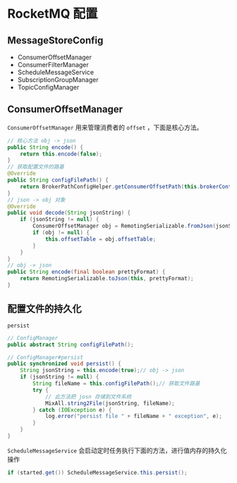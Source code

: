 # RocketMQ 配置

## MessageStoreConfig

- ConsumerOffsetManager
- ConsumerFilterManager
- ScheduleMessageService
- SubscriptionGroupManager
- TopicConfigManager

## ConsumerOffsetManager

`ConsumerOffsetManager` 用来管理消费者的 `offset` ，下面是核心方法。

```java
// 核心方法 obj -> json
public String encode() {
    return this.encode(false);
}
// 获取配置文件的路基
@Override
public String configFilePath() {
    return BrokerPathConfigHelper.getConsumerOffsetPath(this.brokerController.getMessageStoreConfig().getStorePathRootDir());
}
// json -> obj 对象
@Override
public void decode(String jsonString) {
    if (jsonString != null) {
        ConsumerOffsetManager obj = RemotingSerializable.fromJson(jsonString, ConsumerOffsetManager.class);
        if (obj != null) {
            this.offsetTable = obj.offsetTable;
        }
    }
}
// obj -> json
public String encode(final boolean prettyFormat) {
    return RemotingSerializable.toJson(this, prettyFormat);
}
```

## 配置文件的持久化

`persist`

```java
// ConfigManager
public abstract String configFilePath();

// ConfigManager#persist
public synchronized void persist() {
    String jsonString = this.encode(true);// obj -> json
    if (jsonString != null) {
        String fileName = this.configFilePath();// 获取文件路基
        try {
            // 此方法把 josn 存储到文件系统 
            MixAll.string2File(jsonString, fileName);
        } catch (IOException e) {
            log.error("persist file " + fileName + " exception", e);
        }
    }
}
```

`ScheduleMessageService` 会启动定时任务执行下面的方法，进行值内存的持久化操作

```java
if (started.get()) ScheduleMessageService.this.persist();
```
